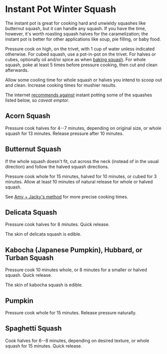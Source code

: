 # Instant Pot Winter Squash

The instant pot is great for cooking hard and unwieldy squashes like butternut squash, but it can handle any squash.  If you have the time, however, it's worth roasting squash halves for the caramelization; the instant pot is better for other applications like soup, pie filling, or baby food.

Pressure cook on high, on the trivet, with 1 cup of water unless indicated otherwise.
For cubed squash, use a pot-in-pot on the trivet.
For halves or cubes, optionally oil and/or spice as when [baking squash](../roots/squash.md).
For whole squash, poke at least 5 times before pressure cooking, then cut and clean afterwards.

Allow some cooling time for whole squash or halves you intend to scoop out and clean.  Increase cooking times for mushier results.

The internet [recommends against](https://greatsquash.com/master-recipe-instant-pot-squash/) instant potting some of the squashes listed below, so *caveat emptor*.

## Acorn Squash

Pressure cook halves for 4--7 minutes, depending on original size, or whole squash for 13 minutes.  Release pressure after 10 minutes.

## Butternut Squash

If the whole squash doesn't fit, cut across the neck (instead of in the usual direction) and follow the halved squash directions.

Pressure cook whole for 15 minutes, halved for 10 minutes, or cubed for 3 minutes.
Allow at least 10 minutes of natural release for whole or halved squash.

See [Amy + Jacky's method](https://www.pressurecookrecipes.com/instant-pot-butternut-squash/) for more precise cooking times.

## Delicata Squash

Pressure cook halves for 8 minutes.  Quick release.

The skin of delicata squash is edible.

## Kabocha (Japanese Pumpkin), Hubbard, or Turban Squash

Pressure cook 10 minutes whole, or 8 minutes for a smaller or halved squash.  Quick release.

The skin of kabocha squash is edible.

## Pumpkin

Pressure cook whole for 15 minutes.  Release pressure naturally.

## Spaghetti Squash

Cook halves for 6--8 minutes, depending on desired texture, or whole squash for 15 minutes.  Quick release.


